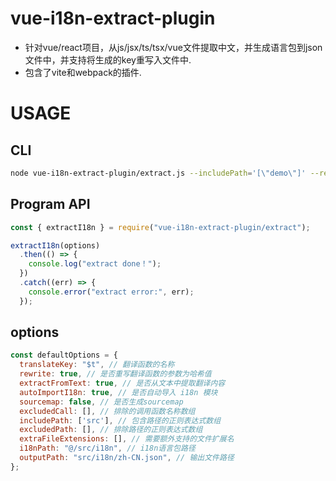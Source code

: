 # vue-i18n-extract-plugin

- 针对vue/react项目，从js/jsx/ts/tsx/vue文件提取中文，并生成语言包到json文件中，并支持将生成的key重写入文件中.
- 包含了vite和webpack的插件.

# USAGE
## CLI
```bash
node vue-i18n-extract-plugin/extract.js --includePath='[\"demo\"]' --rewrite
```

## Program API
```javascript
const { extractI18n } = require("vue-i18n-extract-plugin/extract");

extractI18n(options)
  .then(() => {
    console.log("extract done！");
  })
  .catch((err) => {
    console.error("extract error:", err);
  });
```
## options
```javascript
const defaultOptions = {
  translateKey: "$t", // 翻译函数的名称
  rewrite: true, // 是否重写翻译函数的参数为哈希值
  extractFromText: true, // 是否从文本中提取翻译内容
  autoImportI18n: true, // 是否自动导入 i18n 模块
  sourcemap: false, // 是否生成sourcemap
  excludedCall: [], // 排除的调用函数名称数组
  includePath: ['src'], // 包含路径的正则表达式数组
  excludedPath: [], // 排除路径的正则表达式数组
  extraFileExtensions: [], // 需要额外支持的文件扩展名
  i18nPath: "@/src/i18n", // i18n语言包路径
  outputPath: "src/i18n/zh-CN.json", // 输出文件路径
};
```
